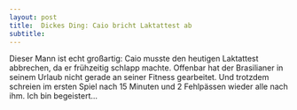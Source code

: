 ```yaml
---
layout: post
title:  Dickes Ding: Caio bricht Laktattest ab
subtitle:  
---
```


Dieser Mann ist echt großartig: Caio musste den heutigen Laktattest abbrechen, da er frühzeitig schlapp machte. Offenbar hat der Brasilianer in seinem Urlaub nicht gerade an seiner Fitness gearbeitet. Und trotzdem schreien im ersten Spiel nach 15 Minuten und 2 Fehlpässen wieder alle nach ihm. Ich bin begeistert...


